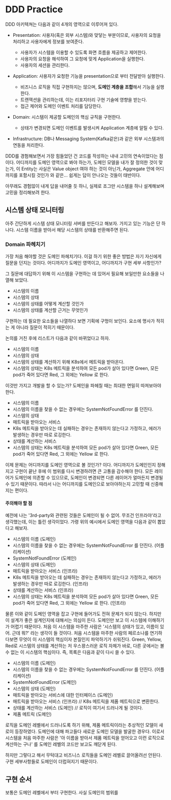 # DDD Practice

DDD 아키텍쳐는 다음과 같이 4개의 영역으로 이루어져 있다.

- Presentation: 사용자(혹은 외부 시스템)와 맞닿는 부분이므로, 사용자의 요청을 처리하고 사용자에게 정보를 보여준다.

    - 사용자가 시스템을 이용할 수 있도록 화면 흐름을 제공하고 제어한다.
    - 사용자의 요청을 해석하여 그 요청에 맞게 Application을 실행한다.
    - 사용자의 세션을 관리한다.
    
- Application: 사용자가 요청한 기능을 presentation으로 부터 전달받아 실행한다.
    
    - 비즈니스 로직을 직접 구현하지는 않으며, **도메인 계층을 조합**해서 기능을 실행한다.
    - 트랜잭션을 관리하는데, 이는 리포지터리 구현 기술에 영향을 받는다.
    - 접근 제어와 도메인 이벤트 처리를 담당한다.
    
- Domain: 시스템이 제공할 도메인의 핵심 규칙을 구현한다.
    
    - 상태가 변경되면 도메인 이벤트를 발생시켜 Application 계층에 알릴 수 있다.
    
- Infrastructure: DB나 Messaging System(Kafka같은)과 같은 외부 시스템과의 연동을 처리한다.

DDD를 경험해보면서 가장 힘들었던 건 코드를 작성하는 내내 고민의 연속이었다는 점이다. 어디까지를 도메인 영역으로 봐야 하는가,
도메인 모델을 내가 잘 정의한 것이 맞는가, 이 Entity는 사실은 Value object 여야 하는 것이 아닌가, 
Aggregate 안에 어디까지를 포함시킬 것인가 와 같은... 쉽게는 답이 안나오는 것들이 태반이다.

아무래도 경험많이 내게 답을 내어줄 듯 하니, 실제로 조그만 시스템을 하나 설계해보며 고민을 정리해보려 한다. 

## 시스템 상태 모니터링

아주 간단하게 시스템 상태 모니터링 서버를 만든다고 해보자. 가지고 있는 기능은 단 하나다.
시스템 이름을 받아서 해당 시스템의 상태를 반환해주면 된다.

### Domain 파헤치기

가장 처음 해야할 것은 도메인 파헤치기다. 이걸 하기 위한 좋은 방법은 자기 자신에게 질문을 던지는 것이다.
어디까지가 도메인 영역이고, 어디까지가 구현 세부 사항인가?

그 질문에 대답하기 위해 이 시스템을 구현하는 데 있어서 필요해 보일만한 요소들을 나열해 보았다.

- 시스템의 이름
- 시스템의 상태
- 시스템의 상태를 어떻게 계산할 것인가
- 시스템의 상태를 계산할 근거는 무엇인가

구현하는 데 필요한 요소들을 나열하다 보면 기획에 구멍이 보인다. 요소에 명사가 적히는 게 아니라 질문이 적히기 때문이다.

논의를 거친 후에 리스트가 다음과 같이 바뀌었다고 하자.

- 시스템의 이름
- 시스템의 상태
- 시스템의 상태를 계산하기 위해 K8s에서 메트릭을 받아온다.
- 시스템의 상태는 K8s 메트릭을 분석하여 모든 pod가 살아 있다면 Green, 모든 pod가 죽어 있다면 Red, 그 외에는 Yellow 로 한다. 

이것만 가지고 개발을 할 수 있는가? 도메인을 파헤칠 때는 최대한 면밀히 따져보아야 한다.

- 시스템의 이름
- 시스템의 이름을 찾을 수 없는 경우에는 SystemNotFoundError 를 던진다.
- 시스템의 상태
- 매트릭을 받아오는 서비스
- K8s 메트릭을 받아오는 데 실패하는 경우는 존재하지 않는다고 가정하고, 에러가 발생하는 경우만 따로 로깅한다.
- 상태를 계산하는 서비스
- 시스템의 상태는 K8s 메트릭을 분석하여 모든 pod가 살아 있다면 Green, 모든 pod가 죽어 있다면 Red, 그 외에는 Yellow 로 한다. 

이제 문제는 어디까지를 도메인 영역으로 볼 것인가? 이다. 어디까지가 도메인인지 정해지고 구현이 끝난 후에 이 범위를 다시 변경하려면
큰 고통을 감수해야 한다. 모든 레이어가 도메인에 의존할 수 있으므로, 도메인이 변경되면 다른 레이어가 얼마든지 변경될 수 있기 때문이다.
따라서 나는 어디까지를 도메인으로 보아야하는지 고민할 때 신중해지는 편이다.

#### 주의해야 할 점

예전에 나는 '3rd-party와 관련된 것들은 도메인이 될 수 없어. 무조건 인프라야'라고 생각했는데, 이는 틀린 생각이었다.
가령 위의 예시에서 도메인 영역을 다음과 같이 뽑았다고 해보자.

- 시스템의 이름 (도메인)
- 시스템의 이름을 찾을 수 없는 경우에는 SystemNotFoundError 를 던진다. (어플리케이션)
- SystemNotFoundError (도메인)
- 시스템의 상태 (도메인)
- 매트릭을 받아오는 서비스 (인프라)
- K8s 메트릭을 받아오는 데 실패하는 경우는 존재하지 않는다고 가정하고, 에러가 발생하는 경우만 따로 로깅한다. (인프라)
- 상태를 계산하는 서비스 (인프라)
- 시스템의 상태는 K8s 메트릭을 분석하여 모든 pod가 살아 있다면 Green, 모든 pod가 죽어 있다면 Red, 그 외에는 Yellow 로 한다. (인프라) 

물론 이와 같이 도메인 영역을 잡고 구현에 들어가도 전혀 문제가 되지 않는다. 하지만 이 설계가 좋은 설계인지에 대해서는 의심이 든다.
도메인만 보고 이 시스템에 이해하기가 어렵기 때문이다.
처음 이 시스템을 마주한 사람은 '시스템의 상태가 있고, 이름이 있어. 근데 뭐?' 라는 생각이 들 것이다. 처음 시스템을 마주한 사람의
페르소나를 연기하다보면 무엇이 이 시스템의 핵심이자 본질인지 파악하기가 쉬워진다. Green, Yellow, Red로 시스템의 상태를 계산하는
저 우스꽝스러운 로직 자체가 바로, 다른 곳에서는 볼 수 없는 이 시스템의 핵심이다. 즉, 목록은 다음과 같이 다시 쓸 수 있다.

- 시스템의 이름 (도메인)
- 시스템의 이름을 찾을 수 없는 경우에는 SystemNotFoundError 를 던진다. (어플리케이션)
- SystemNotFoundError (도메인)
- 시스템의 상태 (도메인)
- 매트릭을 받아오는 서비스에 대한 인터페이스 (도메인)
- 매트릭을 받아오는 서비스 (인프라) // K8s 메트릭을 제품 메트릭으로 변환한다.
- 상태를 계산하는 서비스 (도메인) // 로직이 여기서 드러나게 될 것이다.
- 제품 메트릭 (도메인)

로직을 도메인 레벨에서 드러나도록 하기 위해, 제품 메트릭이라는 추상적인 모델이 새로이 등장하였다. 도메인에 대해 파고들다 새로운
도메인 모델을 발굴한 경우다. 이로서 시스템을 처음 마주한 사람은 '아 이름을 받아서 제품 메트릭을 얻어오고 이런 로직으로 계산하는 구나'
를 도메인 레벨의 코드만 보고도 깨닫게 된다.

하지만 그렇다고 해서 무턱대고 비즈니스 로직들을 도메인 레벨로 끌어올려선 안된다. 구현 세부사항들로 도메인이 더럽혀지기 때문이다.

## 구현 순서

보통은 도메인 레벨에서 부터 구현한다. 사실 도메인의 범위를 

